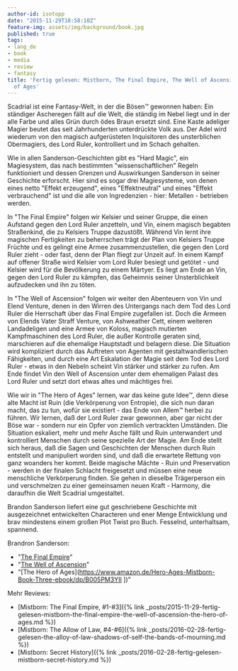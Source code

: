 ```yaml
---
author-id: isotopp
date: "2015-11-29T18:58:10Z"
feature-img: assets/img/background/book.jpg
published: true
tags:
- lang_de
- book
- media
- review
- fantasy
title: 'Fertig gelesen: Mistborn, The Final Empire, The Well of Ascension, The Hero
  of Ages'
---
```

Scadrial ist eine Fantasy-Welt, in der die Bösen™ gewonnen haben: Ein ständiger Ascheregen fällt auf die Welt, die ständig im Nebel liegt und in der alle Farbe und alles Grün durch ödes Braun ersetzt sind. Eine Kaste adeliger Magier beutet das seit Jahrhunderten unterdrückte Volk aus. Der Adel wird wiederum von den magisch aufgerüsteten Inquisitoren des unsterblichen Obermagiers, des Lord Ruler, kontrolliert und im Schach gehalten.

Wie in allen Sanderson-Geschichten gibt es "Hard Magic", ein Magiesystem, das nach bestimmten "wissenschaftlichen" Regeln funktioniert und dessen Grenzen und Auswirkungen Sanderson in seiner Geschichte erforscht. Hier sind es sogar drei Magiesysteme, von denen eines netto "Effekt erzeugend", eines "Effektneutral" und eines "Effekt verbrauchend" ist und die alle von Ingredenzien - hier: Metallen - betrieben werden.

In "The Final Empire" folgen wir Kelsier und seiner Gruppe, die einen Aufstand gegen den Lord Ruler anzetteln, und Vin, einem magisch begabten Straßenkind, die zu Kelsiers Truppe dazustößt. Während Vin lernt ihre magischen Fertigkeiten zu beherrschen trägt der Plan von Kelsiers Truppe Früchte und es gelingt eine Armee zusammenzustellen, die gegen den Lord Ruler zieht - oder fast, denn der Plan fliegt zur Unzeit auf. In einem Kampf auf offener Straße wird Kelsier vom Lord Ruler besiegt und getötet - und Kelsier wird für die Bevölkerung zu einem Märtyer. Es liegt am Ende an Vin, gegen den Lord Ruler zu kämpfen, das Geheimnis seiner Unsterblichkeit aufzudecken und ihn zu töten.

In "The Well of Ascension" folgen wir weiter den Abenteuern von Vin und Elend Venture, denen in den Wirren des Untergangs nach dem Tod des Lord Ruler die Herrschaft über das Final Empire zugefallen ist. Doch die Armeen von Elends Vater Straff Venture, von Ashweather Cett, einem weiteren Landadeligen und eine Armee von Koloss, magisch mutierten Kampfmaschinen des Lord Ruler, die außer Kontrolle geraten sind, marschieren auf die ehemalige Hauptstadt und belagern diese. Die Situation wird kompliziert durch das Auftreten von Agenten mit gestaltwandlerischen Fähigkeiten, und durch eine Art Eskalation der Magie seit dem Tod des Lord Ruler - etwas in den Nebeln scheint Vin stärker und stärker zu rufen. Am Ende findet Vin den Well of Ascension unter dem ehemaligen Palast des Lord Ruler und setzt dort etwas altes und mächtiges frei.

Wie wir in "The Hero of Ages" lernen, war das keine gute Idee™, denn diese alte Macht ist Ruin (die Verkörperung von Entropie), die sich nun daran macht, das zu tun, wofür sie existiert - das Ende von Allem™ herbei zu führen. Wir lernen, daß der Lord Ruler zwar gewonnen, aber gar nicht der Böse war - sondern nur ein Opfer von ziemlich vertrackten Umständen. Die Situation eskaliert, mehr und mehr Asche fällt und Ruin unterwandert und kontrolliert Menschen durch seine spezielle Art der Magie. Am Ende stellt sich heraus, daß die Sagen und Geschichten der Menschen durch Ruin entstellt und manipuliert worden sind, und daß die erwartete Rettung von ganz woanders her kommt. Beide magische Mächte - Ruin und Preservation - werden in der finalen Schlacht freigesetzt und müssen eine neue menschliche Verkörperung finden. Sie gehen in dieselbe Trägerperson ein und verschmelzen zu einer gemeinsamen neuen Kraft - Harmony, die daraufhin die Welt Scadrial umgestaltet.

Brandon Sanderson liefert eine gut geschriebene Geschichte mit ausgezeichnet entwickelten Characteren und ener Menge Entwicklung und brav mindestens einem großen Plot Twist pro Buch. Fesselnd, unterhaltsam, spannend.

Brandron Sanderson:
- "[The Final Empire](https://www.amazon.de/Final-Empire-Mistborn-Book-One-ebook/dp/B004N622EY)"
- "[The Well of Ascension](https://www.amazon.de/Well-Ascension-Mistborn-Book-Two-ebook/dp/B003XNTTYY)"
- "[The Hero of Ages](https://www.amazon.de/Hero-Ages-Mistborn-Book-Three-ebook/dp/B005PM3YII
])"

Mehr Reviews:
- [Mistborn: The Final Empire, #1-#3]({% link _posts/2015-11-29-fertig-gelesen-mistborn-the-final-empire-the-well-of-ascension-the-hero-of-ages.md %})
- [Mistborn: The Allow of Law, #4-#6]({% link _posts/2016-02-28-fertig-gelesen-the-alloy-of-law-shadows-of-self-the-bands-of-mourning.md %})
- [Mistborn: Secret History]({% link _posts/2016-02-28-fertig-gelesen-mistborn-secret-history.md %})
